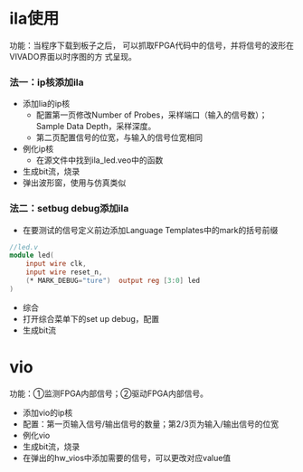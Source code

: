 # ila使用

 功能：当程序下载到板子之后， 可以抓取FPGA代码中的信号，并将信号的波形在VIVADO界面以时序图的方 式呈现。 

### 法一：ip核添加ila

- 添加lia的ip核
  - 配置第一页修改Number of Probes，采样端口（输入的信号数）；Sample Data Depth，采样深度。
  - 第二页配置信号的位宽，与输入的信号位宽相同
- 例化ip核
  - 在源文件中找到ila_led.veo中的函数
- 生成bit流，烧录
- 弹出波形窗，使用与仿真类似







### 法二：setbug debug添加ila

- 在要测试的信号定义前边添加Language Templates中的mark的括号前缀

```verilog
//led.v
module led(
	input wire clk,
    input wire reset_n,
    (* MARK_DEBUG="ture")  output reg [3:0] led
)
```

- 综合
- 打开综合菜单下的set up debug，配置
- 生成bit流













# vio

 功能：①监测FPGA内部信号；②驱动FPGA内部信号。 



- 添加vio的ip核
- 配置：第一页输入信号/输出信号的数量；第2/3页为输入/输出信号的位宽
- 例化vio
- 生成bit流，烧录
- 在弹出的hw_vios中添加需要的信号，可以更改对应value值





















